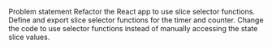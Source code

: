 Problem statement
Refactor the React app to use slice selector functions.
Define and export slice selector functions for the timer and counter.
Change the code to use selector functions instead of manually accessing the state slice values.
